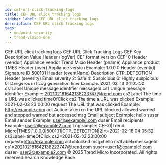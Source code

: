 ```yaml
---
id: cef-url-click-tracking-logs
title: CEF URL click tracking logs
sidebar_label: CEF URL click tracking logs
description: CEF URL click tracking logs
tags:
  - endpoint-security
  - trend-vision-one
---
```


 CEF URL click tracking logs CEF URL Click Tracking Logs CEF Key Description Value Header (logVer) CEF format version CEF: 0 Header (vendor) Appliance vendor Trend Micro Header (pname) Appliance product TMES Header (pver) Appliance version Example: 1.0.0.0 Header (eventid) Signature ID 500101 Header (eventName) Description CTP_DETECTION Header (severity) Email severity 2: Safe 4: Suspicious 6: Highly suspicious 8: Dangerous rt Log generation time Example: 2021-02-18 04:05:32 cs1Label Unique message identifier messageId cs1 Unique message identifier Example: 202102181642138223747@trend.com cs2Label The time a URL was clicked timeOfClick cs2 The time a URL was clicked Example: 2021-02-03 23:00:00 request The URL that was clicked Example: http://example.com act Action taken on the URL blocked allowed warned and stopped warned but accessed msg Email subject Example: hello suser Email sender Example: user1@example1.com duser Email recipients Example: user2@example2.com Log sample: CEF:0|Trend Micro|TMES|1.0.0.0|500101|CTP_DETECTION|2|rt=2021-02-18 04:05:32 cs2Label=timeOfClick cs2=2021-02-03 23:00:00 request=http://example.com act=blocked msg=hello cs1Label=messageId cs1=<202102181642138223747@trend.com> suser=user1@example1.com duser=user2@example2.com © 2025 Trend Micro Incorporated. All rights reserved.Search Knowledge Base